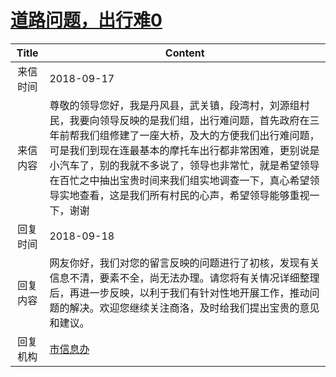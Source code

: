 # <a href="http://www.shangluo.gov.cn/zmhd/ldxxxx.jsp?urltype=leadermail.LeaderMailContentUrl&wbtreeid=1112&leadermailid=4920">道路问题，出行难0</a>
| Title |                                                                                             Content                                                                                              |
|:-----:|--------------------------------------------------------------------------------------------------------------------------------------------------------------------------------------------------|
| 来信时间  | 2018-09-17                                                                                                                                                                                       |
| 来信内容  | 尊敬的领导您好，我是丹风县，武关镇，段湾村，刘源组村民，我要向领导反映的是我们组，出行难问题，首先政府在三年前帮我们组修建了一座大桥，及大的方便我们出行难问题，可是我们到现在连最基本的摩托车出行都非常困难，更别说是小汽车了，别的我就不多说了，领导也非常忙，就是希望领导在百忙之中抽出宝贵时间来我们组实地调查一下，真心希望领导实地查看，这是我们所有村民的心声，希望领导能够重视一下，谢谢 |
| 回复时间  | 2018-09-18                                                                                                                                                                                       |
| 回复内容  | 网友你好，我们对您的留言反映的问题进行了初核，发现有关信息不清，要素不全，尚无法办理。请您将有关情况详细整理后，再进一步反映，以利于我们有针对性地开展工作，推动问题的解决。欢迎您继续关注商洛，及时给我们提出宝贵的意见和建议。                                                                                 |
| 回复机构  | <a href="../../categories/agencies/市信息办.md">市信息办</a>                                                                                                                                             |
